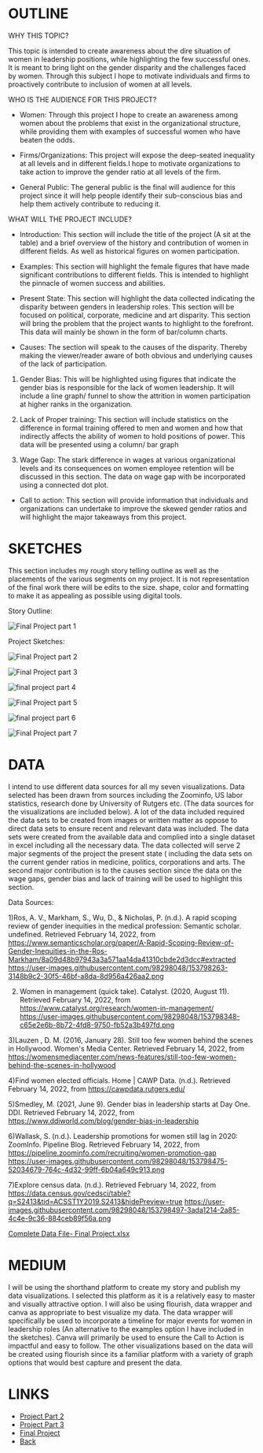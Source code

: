 # OUTLINE #

WHY THIS TOPIC?

This topic is intended to create awareness about the dire situation of women in leadership positions, while highlighting the few successful ones. It is meant to bring light on the
gender disparity and the challenges faced by women. Through this subject I hope to motivate individuals and firms to proactively contribute to inclusion of women at all levels.

WHO IS THE AUDIENCE FOR THIS PROJECT?

- Women: Through this project I hope to create an awareness among women about the problems that exist in the organizational structure, while providing them with examples of successful women who have beaten the odds.

- Firms/Organizations: This project will expose the deep-seated inequality at all levels and in different fields.I hope to motivate organizations to take action to improve the gender ratio at all levels of the firm.

- General Public: The general public is the final will audience for this project since it will help people identify their sub-conscious bias and help them actively contribute to reducing it.

WHAT WILL THE PROJECT INCLUDE?

- Introduction: This section will include the title of the project (A sit at the table) and a brief overview of the history and contribution of women in different fields. As well as historical figures on women participation.

- Examples: This section will highlight the female figures that have made significant contributions to different fields. This is intended to highlight the pinnacle of women success and abilities.

- Present State: This section will highlight the data collected indicating the disparity between genders in leadership roles. This section will be focused on political, corporate, medicine and art disparity. This section will bring the problem that the project wants to highlight to the forefront. This data will mainly be shown in the form of bar/column charts.

- Causes: The section will speak to the causes of the disparity. Thereby making the viewer/reader aware of both obvious and underlying causes of the lack of participation. 

1) Gender Bias: This will be highlighted using figures that indicate the gender bias is responsible for the lack of women leadership. It will include a line graph/ funnel to show the attrition in women participation at higher ranks in the organization.
 
2) Lack of Proper training: This section will include statistics on the difference in formal training offered to men and women and how that indirectly affects the ability of women to hold positions of power. This data will be presented using a column/ bar graph

3) Wage Gap: The stark difference in wages at various organizational levels and its consequences on women employee retention will be discussed in this section. The data on wage gap with be incorporated using a connected dot plot.

- Call to action: This section will provide information that individuals and organizations can undertake to improve the skewed gender ratios and will highlight the major takeaways from this project.

# SKETCHES #

This section includes my rough story telling outline as well as the placements of the various segments on my project. It is not representation of the final work there will be edits to the size. shape, color and formatting to make it as appealing as possible using digital tools.

Story Outline:

![Final Project part 1](https://user-images.githubusercontent.com/98298048/153942796-7b4fed80-cc3c-4508-80b1-64d0aa6d9d40.jpeg)



Project Sketches:

![Final Project part 2](https://user-images.githubusercontent.com/98298048/153942830-93333363-207b-4ed7-8343-d82bb0ead640.jpeg)

![Final Project part 3](https://user-images.githubusercontent.com/98298048/153942870-164b8fc1-2dae-443a-82bc-623cd189a96a.jpeg)

![final project part 4](https://user-images.githubusercontent.com/98298048/153940074-6042e7c4-0468-43fa-a5c9-7a34d341efd7.jpeg)

![Final Project part 5](https://user-images.githubusercontent.com/98298048/153942918-2c2fb6d3-cca9-49c4-b147-18ce7358d223.jpeg)

![final project part 6](https://user-images.githubusercontent.com/98298048/153940128-5ca318a2-d9dd-4a23-9c51-528981ab8208.jpeg)

![Final Project part 7](https://user-images.githubusercontent.com/98298048/153942984-313ce4f9-9a46-4b1f-beac-aaf659e9feea.jpeg)




# DATA #

I intend to use different data sources for all my seven visualizations. Data selected has been drawn from sources including the Zoominfo, US labor statistics, research done by University of Rutgers etc. (The data sources for the visualizations are included below). A lot of the data included required the data sets to be created from images or written matter as oppose to direct data sets to ensure recent and relevant data was included. The data sets were created from the available data and complied into a single dataset in excel including all the necessary data. The data collected will serve 2 major segments of the project the present state ( including the data sets on the current gender ratios in medicine, politics, corporations and arts. The second major contribution is to the causes section since the data on the wage gaps, gender bias and lack of training will be used to highlight this section.

Data Sources:

1)Ros, A. V., Markham, S., Wu, D., & Nicholas, P. (n.d.). A rapid scoping review of gender inequities in the medical profession: Semantic scholar. undefined. Retrieved February 14, 2022, from https://www.semanticscholar.org/paper/A-Rapid-Scoping-Review-of-Gender-Inequities-in-the-Ros-Markham/8a09d48b97943a3a571aa14da41310cbde2d3dcc#extracted
https://user-images.githubusercontent.com/98298048/153798263-3148b9c2-30f5-46bf-a8da-8d956a426aa2.png

2) Women in management (quick take). Catalyst. (2020, August 11). Retrieved February 14, 2022, from https://www.catalyst.org/research/women-in-management/
https://user-images.githubusercontent.com/98298048/153798348-c65e2e6b-8b72-4fd8-9750-fb52a3b497fd.png

3)Lauzen  , D. M. (2016, January 28). Still too few women behind the scenes in Hollywood. Women's Media Center. Retrieved February 14, 2022, from https://womensmediacenter.com/news-features/still-too-few-women-behind-the-scenes-in-hollywood 

4)Find women elected officials. Home | CAWP Data. (n.d.). Retrieved February 14, 2022, from https://cawpdata.rutgers.edu/

5)Smedley, M. (2021, June 9). Gender bias in leadership starts at Day One. DDI. Retrieved February 14, 2022, from https://www.ddiworld.com/blog/gender-bias-in-leadership 

6)Wallask, S. (n.d.). Leadership promotions for women still lag in 2020: ZoomInfo. Pipeline Blog. Retrieved February 14, 2022, from https://pipeline.zoominfo.com/recruiting/women-promotion-gap
https://user-images.githubusercontent.com/98298048/153798475-52034679-764c-4d32-99ff-6b04a649c913.png

7)Explore census data. (n.d.). Retrieved February 14, 2022, from https://data.census.gov/cedsci/table?q=S2413&tid=ACSST1Y2019.S2413&hidePreview=true
https://user-images.githubusercontent.com/98298048/153798497-3ada1214-2a85-4c4e-9c36-884ceb89f56a.png

[Complete Data File- Final Project.xlsx](https://github.com/AvniShah04/Portfolio-AvniShah/files/8057782/Complete.Data.File-.Final.Project.xlsx)

# MEDIUM #

I will be using the shorthand platform  to create my story and publish my data visualizations. I selected this platform as it is a relatively easy to master and visually attractive option. I will also be using flourish, data wrapper and canva as appropriate to best visualize my data. The data wrapper will specifically be used to incorporate a timeline for major events for women in leadership roles (An alternative to the examples option I have included in the sketches). Canva will primarily be used to ensure the Call to Action is impactful and easy to follow. The other visualizations based on the data will be created using flourish since its a familiar platform with a variety of graph options that would best capture and present the data.

# LINKS #
- [Project Part 2](FinalProjectPart2.md)
- [Project Part 3](FinalProject3.md)
- [Final Project]( https://carnegiemellon.shorthandstories.com/a-seat-at-the-table/index.html)
- [Back](README.md)
